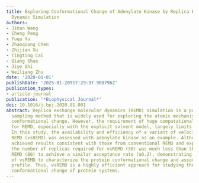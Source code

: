 ```yaml
---
title: Exploring Conformational Change of Adenylate Kinase by Replica Exchange Molecular
  Dynamic Simulation
authors:
- Jinan Wang
- Cheng Peng
- Yuqu Yu
- Zhaoqiang Chen
- Zhijian Xu
- Tingting Cai
- Qiang Shao
- Jiye Shi
- Weiliang Zhu
date: '2020-01-01'
publishDate: '2025-01-20T17:29:37.908796Z'
publication_types:
- article-journal
publication: '*Biophysical Journal*'
doi: 10.1016/j.bpj.2020.01.001
abstract: Replica exchange molecular dynamics (REMD) simulation is a popular enhanced
  sampling method that is widely used for exploring the atomic mechanism of protein
  conformational change. However, the requirement of huge computational resources
  for REMD, especially with the explicit solvent model, largely limits its application.
  In this study, the availability and efficiency of a variant of velocity-scaling
  REMD (vsREMD) was assessed with adenylate kinase as an example. Although vsREMD
  achieved results consistent with those from conventional REMD and experimental studies,
  the number of replicas required for vsREMD (30) was much less than that for conventional
  REMD (80) to achieve a similar acceptance rate ($0.2), demonstrating high efficiency
  of vsREMD to characterize the protein conformational change and associated free-energy
  profile. Thus, vsREMD is a highly efficient approach for studying the large-scale
  conformational change of protein systems.
---
```

